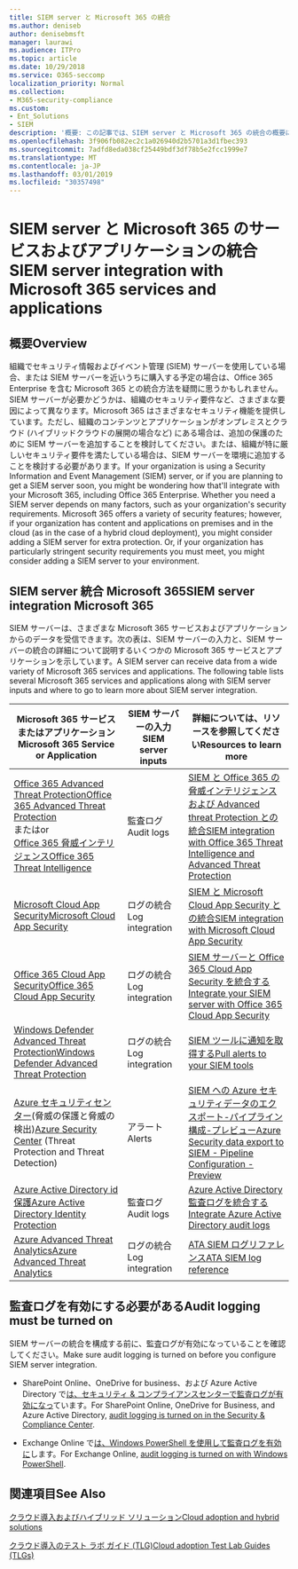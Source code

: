 ```yaml
---
title: SIEM server と Microsoft 365 の統合
ms.author: deniseb
author: denisebmsft
manager: laurawi
ms.audience: ITPro
ms.topic: article
ms.date: 10/29/2018
ms.service: O365-seccomp
localization_priority: Normal
ms.collection:
- M365-security-compliance
ms.custom:
- Ent_Solutions
- SIEM
description: '概要: この記事では、SIEM server と Microsoft 365 の統合の概要について説明します。'
ms.openlocfilehash: 3f906fb082ec2c1a026940d2b5701a3d1fbec393
ms.sourcegitcommit: 7adfd8eda038cf25449bdf3df78b5e2fcc1999e7
ms.translationtype: MT
ms.contentlocale: ja-JP
ms.lasthandoff: 03/01/2019
ms.locfileid: "30357498"
---
```

# <a name="siem-server-integration-with-microsoft-365-services-and-applications"></a><span data-ttu-id="a98fc-103">SIEM server と Microsoft 365 のサービスおよびアプリケーションの統合</span><span class="sxs-lookup"><span data-stu-id="a98fc-103">SIEM server integration with Microsoft 365 services and applications</span></span>

## <a name="overview"></a><span data-ttu-id="a98fc-104">概要</span><span class="sxs-lookup"><span data-stu-id="a98fc-104">Overview</span></span>

<span data-ttu-id="a98fc-p101">組織でセキュリティ情報およびイベント管理 (SIEM) サーバーを使用している場合、または SIEM サーバーを近いうちに購入する予定の場合は、Office 365 Enterprise を含む Microsoft 365 との統合方法を疑問に思うかもしれません。SIEM サーバーが必要かどうかは、組織のセキュリティ要件など、さまざまな要因によって異なります。Microsoft 365 はさまざまなセキュリティ機能を提供しています。ただし、組織のコンテンツとアプリケーションがオンプレミスとクラウド (ハイブリッドクラウドの展開の場合など) にある場合は、追加の保護のために SIEM サーバーを追加することを検討してください。または、組織が特に厳しいセキュリティ要件を満たしている場合は、SIEM サーバーを環境に追加することを検討する必要があります。</span><span class="sxs-lookup"><span data-stu-id="a98fc-p101">If your organization is using a Security Information and Event Management (SIEM) server, or if you are planning to get a SIEM server soon, you might be wondering how that'll integrate with your Microsoft 365, including Office 365 Enterprise. Whether you need a SIEM server depends on many factors, such as your organization's security requirements. Microsoft 365 offers a variety of security features; however, if your organization has content and applications on premises and in the cloud (as in the case of a hybrid cloud deployment), you might consider adding a SIEM server for extra protection. Or, if your organization has particularly stringent security requirements you must meet, you might consider adding a SIEM server to your environment.</span></span>

## <a name="siem-server-integration-microsoft-365"></a><span data-ttu-id="a98fc-109">SIEM server 統合 Microsoft 365</span><span class="sxs-lookup"><span data-stu-id="a98fc-109">SIEM server integration Microsoft 365</span></span>

<span data-ttu-id="a98fc-p102">SIEM サーバーは、さまざまな Microsoft 365 サービスおよびアプリケーションからのデータを受信できます。次の表は、SIEM サーバーの入力と、SIEM サーバーの統合の詳細について説明するいくつかの Microsoft 365 サービスとアプリケーションを示しています。</span><span class="sxs-lookup"><span data-stu-id="a98fc-p102">A SIEM server can receive data from a wide variety of Microsoft 365 services and applications. The following table lists several Microsoft 365 services and applications along with SIEM server inputs and where to go to learn more about SIEM server integration.</span></span> 

| <span data-ttu-id="a98fc-112">Microsoft 365 サービスまたはアプリケーション</span><span class="sxs-lookup"><span data-stu-id="a98fc-112">Microsoft 365 Service or Application</span></span> | <span data-ttu-id="a98fc-113">SIEM サーバーの入力</span><span class="sxs-lookup"><span data-stu-id="a98fc-113">SIEM server inputs</span></span> | <span data-ttu-id="a98fc-114">詳細については、リソースを参照してください</span><span class="sxs-lookup"><span data-stu-id="a98fc-114">Resources to learn more</span></span> |
| --- | --- | --- |
| [<span data-ttu-id="a98fc-115">Office 365 Advanced Threat Protection</span><span class="sxs-lookup"><span data-stu-id="a98fc-115">Office 365 Advanced Threat Protection</span></span>](office-365-atp.md) <br/>   <span data-ttu-id="a98fc-116">または</span><span class="sxs-lookup"><span data-stu-id="a98fc-116">or</span></span>   <br/>[<span data-ttu-id="a98fc-117">Office 365 脅威インテリジェンス</span><span class="sxs-lookup"><span data-stu-id="a98fc-117">Office 365 Threat Intelligence</span></span>](office-365-ti.md) | <span data-ttu-id="a98fc-118">監査ログ</span><span class="sxs-lookup"><span data-stu-id="a98fc-118">Audit logs</span></span> | [<span data-ttu-id="a98fc-119">SIEM と Office 365 の脅威インテリジェンスおよび Advanced threat Protection との統合</span><span class="sxs-lookup"><span data-stu-id="a98fc-119">SIEM integration with Office 365 Threat Intelligence and Advanced Threat Protection</span></span>](siem-integration-with-office-365-ti.md) |
| [<span data-ttu-id="a98fc-120">Microsoft Cloud App Security</span><span class="sxs-lookup"><span data-stu-id="a98fc-120">Microsoft Cloud App Security</span></span>](https://docs.microsoft.com/cloud-app-security/what-is-cloud-app-security) | <span data-ttu-id="a98fc-121">ログの統合</span><span class="sxs-lookup"><span data-stu-id="a98fc-121">Log integration</span></span> | [<span data-ttu-id="a98fc-122">SIEM と Microsoft Cloud App Security との統合</span><span class="sxs-lookup"><span data-stu-id="a98fc-122">SIEM integration with Microsoft Cloud App Security</span></span>](https://docs.microsoft.com/cloud-app-security/siem) |
| [<span data-ttu-id="a98fc-123">Office 365 Cloud App Security</span><span class="sxs-lookup"><span data-stu-id="a98fc-123">Office 365 Cloud App Security</span></span>](office-365-cas-overview.md) | <span data-ttu-id="a98fc-124">ログの統合</span><span class="sxs-lookup"><span data-stu-id="a98fc-124">Log integration</span></span> | [<span data-ttu-id="a98fc-125">SIEM サーバーと Office 365 Cloud App Security を統合する</span><span class="sxs-lookup"><span data-stu-id="a98fc-125">Integrate your SIEM server with Office 365 Cloud App Security</span></span>](integrate-your-siem-server-with-office-365-cas.md) |
| [<span data-ttu-id="a98fc-126">Windows Defender Advanced Threat Protection</span><span class="sxs-lookup"><span data-stu-id="a98fc-126">Windows Defender Advanced Threat Protection</span></span>](https://docs.microsoft.com/windows/security/threat-protection/) | <span data-ttu-id="a98fc-127">ログの統合</span><span class="sxs-lookup"><span data-stu-id="a98fc-127">Log integration</span></span> | [<span data-ttu-id="a98fc-128">SIEM ツールに通知を取得する</span><span class="sxs-lookup"><span data-stu-id="a98fc-128">Pull alerts to your SIEM tools</span></span>](https://docs.microsoft.com/windows/security/threat-protection/windows-defender-atp/configure-siem-windows-defender-advanced-threat-protection) |
| <span data-ttu-id="a98fc-129">[Azure セキュリティセンター](https://docs.microsoft.com/azure/security-center/security-center-intro)(脅威の保護と脅威の検出)</span><span class="sxs-lookup"><span data-stu-id="a98fc-129">[Azure Security Center](https://docs.microsoft.com/azure/security-center/security-center-intro) (Threat Protection and Threat Detection)</span></span> | <span data-ttu-id="a98fc-130">アラート</span><span class="sxs-lookup"><span data-stu-id="a98fc-130">Alerts</span></span> | [<span data-ttu-id="a98fc-131">SIEM への Azure セキュリティデータのエクスポート-パイプライン構成-プレビュー</span><span class="sxs-lookup"><span data-stu-id="a98fc-131">Azure Security data export to SIEM - Pipeline Configuration - Preview</span></span>](https://docs.microsoft.com/azure/security-center/security-center-export-data-to-siem) |
| [<span data-ttu-id="a98fc-132">Azure Active Directory id 保護</span><span class="sxs-lookup"><span data-stu-id="a98fc-132">Azure Active Directory Identity Protection</span></span>](https://docs.microsoft.com/azure/active-directory/identity-protection/overview) | <span data-ttu-id="a98fc-133">監査ログ</span><span class="sxs-lookup"><span data-stu-id="a98fc-133">Audit logs</span></span> | [<span data-ttu-id="a98fc-134">Azure Active Directory 監査ログを統合する</span><span class="sxs-lookup"><span data-stu-id="a98fc-134">Integrate Azure Active Directory audit logs</span></span>](https://docs.microsoft.com/azure/security/security-azure-log-integration-ad) |
| [<span data-ttu-id="a98fc-135">Azure Advanced Threat Analytics</span><span class="sxs-lookup"><span data-stu-id="a98fc-135">Azure Advanced Threat Analytics</span></span>](https://docs.microsoft.com/azure/security/azure-threat-detection) | <span data-ttu-id="a98fc-136">ログの統合</span><span class="sxs-lookup"><span data-stu-id="a98fc-136">Log integration</span></span> | [<span data-ttu-id="a98fc-137">ATA SIEM ログリファレンス</span><span class="sxs-lookup"><span data-stu-id="a98fc-137">ATA SIEM log reference</span></span>](https://docs.microsoft.com/advanced-threat-analytics/cef-format-sa) |

## <a name="audit-logging-must-be-turned-on"></a><span data-ttu-id="a98fc-138">監査ログを有効にする必要がある</span><span class="sxs-lookup"><span data-stu-id="a98fc-138">Audit logging must be turned on</span></span>

<span data-ttu-id="a98fc-139">SIEM サーバーの統合を構成する前に、監査ログが有効になっていることを確認してください。</span><span class="sxs-lookup"><span data-stu-id="a98fc-139">Make sure audit logging is turned on before you configure SIEM server integration.</span></span> 

- <span data-ttu-id="a98fc-140">SharePoint Online、OneDrive for business、および Azure Active Directory で[は、セキュリティ & コンプライアンスセンターで監査ログが有効になっ](https://docs.microsoft.com/office365/securitycompliance/turn-audit-log-search-on-or-off)ています。</span><span class="sxs-lookup"><span data-stu-id="a98fc-140">For SharePoint Online, OneDrive for Business, and Azure Active Directory, [audit logging is turned on in the Security & Compliance Center](https://docs.microsoft.com/office365/securitycompliance/turn-audit-log-search-on-or-off).</span></span>

- <span data-ttu-id="a98fc-141">Exchange Online で[は、Windows PowerShell を使用して監査ログを有効に](https://docs.microsoft.com/office365/securitycompliance/enable-mailbox-auditing)します。</span><span class="sxs-lookup"><span data-stu-id="a98fc-141">For Exchange Online, [audit logging is turned on with Windows PowerShell](https://docs.microsoft.com/office365/securitycompliance/enable-mailbox-auditing).</span></span>
 
## <a name="see-also"></a><span data-ttu-id="a98fc-142">関連項目</span><span class="sxs-lookup"><span data-stu-id="a98fc-142">See Also</span></span>

[<span data-ttu-id="a98fc-143">クラウド導入およびハイブリッド ソリューション</span><span class="sxs-lookup"><span data-stu-id="a98fc-143">Cloud adoption and hybrid solutions</span></span>](https://docs.microsoft.com/office365/enterprise/cloud-adoption-and-hybrid-solutions)
  
[<span data-ttu-id="a98fc-144">クラウド導入のテスト ラボ ガイド (TLG)</span><span class="sxs-lookup"><span data-stu-id="a98fc-144">Cloud adoption Test Lab Guides (TLGs)</span></span>](https://docs.microsoft.com/office365/enterprise/cloud-adoption-test-lab-guides-tlgs)


